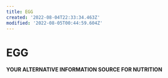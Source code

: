 ```yaml
---
title: EGG
created: '2022-08-04T22:33:34.463Z'
modified: '2022-08-05T00:44:59.604Z'
---
```


# EGG

#### YOUR ALTERNATIVE INFORMATION SOURCE FOR NUTRITION


